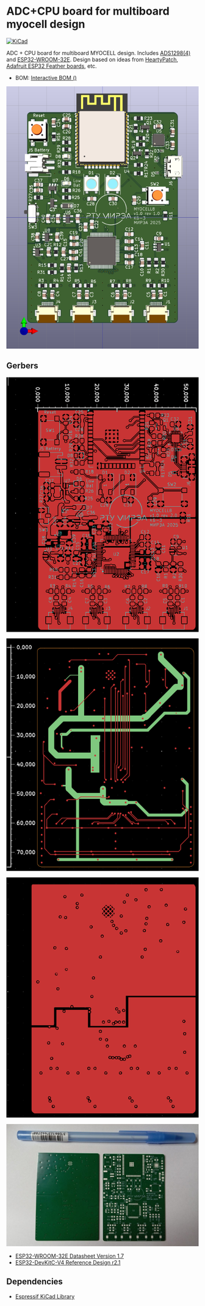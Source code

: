 # ADC+CPU board for multiboard myocell design

[![KiCad](https://img.shields.io/badge/KiCad-8.0.1-blue.svg)](https://www.kicad.org/)

ADC + CPU board for multiboard MYOCELL design. Includes [ADS1298(4)](https://static.chipdip.ru/lib/395/DOC009395274.pdf) and [ESP32-WROOM-32E](https://www.espressif.com/sites/default/files/documentation/esp32-wroom-32e_esp32-wroom-32ue_datasheet_en.pdf). Design based on ideas from [HeartyPatch](https://hackaday.io/project/21046-heartypatch-a-single-lead-ecg-hr-patch-with-esp32), [Adafruit ESP32 Feather boards](https://learn.adafruit.com/adafruit-huzzah32-esp32-feather/downloads), etc.

* BOM: [Interactive BOM ()](https://htmlpreview.github.io/?https://github.com/RF-Lab/emg_platform/blob/master/hw_platform/MYOCELL8/bom/ibom.html)

![-](MYOCELL8.png)

## Gerbers

![-](MYOCELL8-gerber-top.png)

![-](MYOCELL8-gerber-ins.png)

![-](MYOCELL8-gerber-bottom.png)

![-](myocell8-rev2.png)

* [ESP32-WROOM-32E Datasheet Version 1.7](https://www.espressif.com/sites/default/files/documentation/esp32-wroom-32e_esp32-wroom-32ue_datasheet_en.pdf) 
* [ESP32-DevKitC-V4 Reference Design r2.1](https://www.espressif.com/en/products/devkits/esp32-devkitc/resources)

## Dependencies

* [Espressif KiCad Library](https://github.com/espressif/kicad-libraries)
